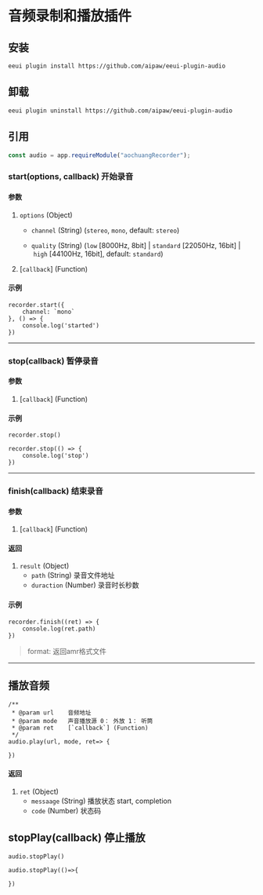 # 音频录制和播放插件

## 安装

```shell script
eeui plugin install https://github.com/aipaw/eeui-plugin-audio
```

## 卸载

```shell script
eeui plugin uninstall https://github.com/aipaw/eeui-plugin-audio
```

## 引用

```js
const audio = app.requireModule("aochuangRecorder");
```

### start(options, callback) 开始录音

#### 参数

1.  `options` (Object)
    *   `channel` (String) (`stereo`, `mono`, default: `stereo`)

    *   `quality` (String) (`low` [8000Hz, 8bit] | `standard` [22050Hz, 16bit] | `high` [44100Hz, 16bit], default: `standard`)

2.  [`callback`] (Function)

#### 示例

```
recorder.start({
    channel: `mono`
}, () => {
    console.log('started')
})
```

* * *

### stop(callback) 暂停录音

#### 参数

1.  [`callback`] (Function)

#### 示例

```
recorder.stop()
```

```
recorder.stop(() => {
    console.log('stop')
})
```
* * *

### finish(callback) 结束录音

#### 参数

1.  [`callback`] (Function)

#### 返回

1. `result` (Object)
    *   `path` (String) 录音文件地址
    *   `duraction` (Number) 录音时长秒数

#### 示例

```
recorder.finish((ret) => {
    console.log(ret.path)
})
```

> format: 返回amr格式文件

* * *

## 播放音频

```
/**
 * @param url    音频地址
 * @param mode   声音播放源 0： 外放 1： 听筒
 * @param ret    [`callback`] (Function)
 */
audio.play(url, mode, ret=> {

})

```
#### 返回

1. `ret` (Object)
    *   `messaage` (String) 播放状态 start, completion
    *   `code` (Number) 状态码


## stopPlay(callback) 停止播放

```
audio.stopPlay()

audio.stopPlay(()=>{
    
})

```